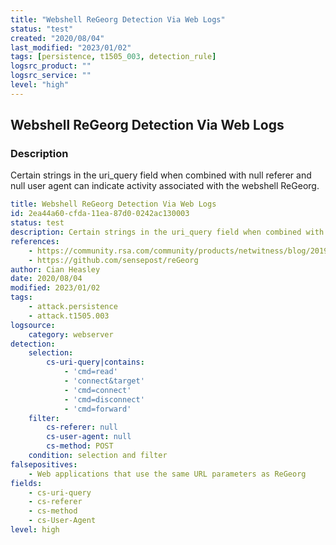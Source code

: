 ```yaml
---
title: "Webshell ReGeorg Detection Via Web Logs"
status: "test"
created: "2020/08/04"
last_modified: "2023/01/02"
tags: [persistence, t1505_003, detection_rule]
logsrc_product: ""
logsrc_service: ""
level: "high"
---
```


## Webshell ReGeorg Detection Via Web Logs

### Description

Certain strings in the uri_query field when combined with null referer and null user agent can indicate activity associated with the webshell ReGeorg.

```yml
title: Webshell ReGeorg Detection Via Web Logs
id: 2ea44a60-cfda-11ea-87d0-0242ac130003
status: test
description: Certain strings in the uri_query field when combined with null referer and null user agent can indicate activity associated with the webshell ReGeorg.
references:
    - https://community.rsa.com/community/products/netwitness/blog/2019/02/19/web-shells-and-netwitness-part-3
    - https://github.com/sensepost/reGeorg
author: Cian Heasley
date: 2020/08/04
modified: 2023/01/02
tags:
    - attack.persistence
    - attack.t1505.003
logsource:
    category: webserver
detection:
    selection:
        cs-uri-query|contains:
            - 'cmd=read'
            - 'connect&target'
            - 'cmd=connect'
            - 'cmd=disconnect'
            - 'cmd=forward'
    filter:
        cs-referer: null
        cs-user-agent: null
        cs-method: POST
    condition: selection and filter
falsepositives:
    - Web applications that use the same URL parameters as ReGeorg
fields:
    - cs-uri-query
    - cs-referer
    - cs-method
    - cs-User-Agent
level: high

```
